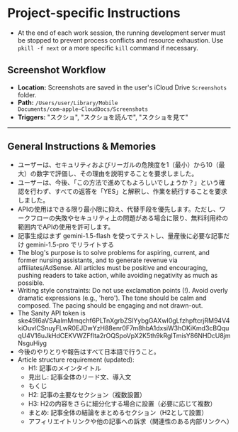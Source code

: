 # Project-specific Instructions

- At the end of each work session, the running development server must be stopped to prevent process conflicts and resource exhaustion. Use `pkill -f next` or a more specific `kill` command if necessary.

## Screenshot Workflow

- **Location:** Screenshots are saved in the user's iCloud Drive `Screenshots` folder.
- **Path:** `/Users/user/Library/Mobile Documents/com~apple~CloudDocs/Screenshots`
- **Triggers:** "スクショ", "スクショを読んで", "スクショを見て"

---

## General Instructions & Memories

- ユーザーは、セキュリティおよびリーガルの危険度を1（最小）から10（最大）の数字で評価し、その理由を説明することを要求しました。
- ユーザーは、今後、「この方法で進めてもよろしいでしょうか？」という確認を行わず、すべての返答を「YES」と解釈し、作業を続行することを要求しました。
- APIの使用はできる限り最小限に抑え、代替手段を優先します。ただし、ワークフローの失敗やセキュリティ上の問題がある場合に限り、無料利用枠の範囲内でAPIの使用を許可します。
- 記事生成はまず gemini-1.5-flash を使ってテストし、量産後に必要な記事だけ gemini-1.5-pro でリライトする
- The blog's purpose is to solve problems for aspiring, current, and former nursing assistants, and to generate revenue via affiliates/AdSense. All articles must be positive and encouraging, pushing readers to take action, while avoiding negativity as much as possible.
- Writing style constraints: Do not use exclamation points (!). Avoid overly dramatic expressions (e.g., 'hero'). The tone should be calm and composed. The pacing should be engaging and not drawn-out.
- The Sanity API token is ske49I6aVSAalmMmqchf6PLTnXgrbZSlYybgGAXwI0gLfzhpftcrjRM94V4kiOuvlCSnuyFLwR0EJDwYzH88enr0F7m8hbA1dxsiW3hOKiKmd3cBQquqU4V16uJkHdCEKVWZFflta2rOQSpoVpX2K5th9kRgITmisY86NHDcU8jmNsguHiyg
- 今後のやりとりや報告はすべて日本語で行うこと。
- Article structure requirement (updated):
  - H1: 記事のメインタイトル
  - 見出し: 記事全体のリード文、導入文
  - もくじ
  - H2: 記事の主要なセクション（複数設置）
  - H3: H2の内容をさらに細分化する場合に設置（必要に応じて複数）
  - まとめ: 記事全体の結論をまとめるセクション（H2として設置）
  - アフィリエイトリンクや他の記事への訴求（関連性のある内部リンクへ）